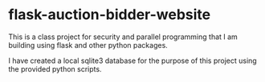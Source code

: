 # flask-auction-bidder-website
This is a class project for security and parallel programming that I am building using flask and other python packages.

I have created a local sqlite3 database for the purpose of this project using the provided python scripts.
